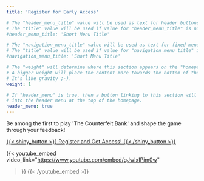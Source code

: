 ```yaml
---
title: 'Register for Early Access'

# The "header_menu_title" value will be used as text for header buttons.
# The "title" value will be used if value for "header_menu_title" is not provided.
#header_menu_title: 'Short Menu Title'

# The "navigation_menu_title" value will be used as text for fixed menu items.
# The "title" value will be used if value for "navigation_menu_title" is not provided.
#navigation_menu_title: 'Short Menu Title'

# The "weight" will determine where this section appears on the "homepage".
# A bigger weight will place the content more towards the bottom of the page.
# It's like gravity ;-).
weight: 1

# If "header_menu" is true, then a button linking to this section will be placed
# into the header menu at the top of the homepage.
header_menu: true
---
```

Be among the first to play 'The Counterfeit Bank' and shape the game through your feedback!

[{{< shiny_button >}}
Register and Get Access!
{{< /shiny_button >}}](https://forms.gle/hcsbucykEuSLuQws6)

{{< youtube_embed 
video_link="https://www.youtube.com/embed/gJwIxIPjm0w"
>}}
{{< /youtube_embed >}}
